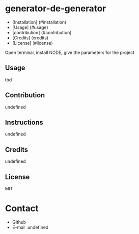 # generator-de-generator
    
* [Installation] (#installation)
* [Usage] (#usage)
* [contribution] (#contribution)
* [Credits] (credits)
* [License] (#license)
    
Open terminal, install NODE, give the parameters for the project
## Usage
tbd
## Contribution
undefined
## Instructions 
undefined
## Credits
undefined
## License
MIT
    
# Contact
* Github 
* E-mail :undefined